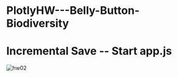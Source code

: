 # PlotlyHW---Belly-Button-Biodiversity


#  Incremental Save  --    Start app.js 

![hw02](https://user-images.githubusercontent.com/82190357/134819862-2317d4ff-444a-4485-9392-fb3309d0c799.png)
